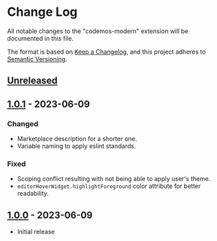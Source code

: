 # Change Log

All notable changes to the "codemos-modern" extension will be documented in this file.

The format is based on [Keep a Changelog](https://keepachangelog.com/en/1.0.0/), and this project adheres to [Semantic Versioning](https://semver.org/spec/v2.0.0.html).

## [Unreleased]

## [1.0.1] - 2023-06-09

### Changed

- Marketplace description for a shorter one.
- Variable naming to apply eslint standards.

### Fixed

- Scoping conflict resulting with not being able to apply user's theme.
- `editorHoverWidget.highlightForeground` color attribute for better readability.

## [1.0.0] - 2023-06-09

- Initial release

[unreleased]: https://github.com/olivierlacan/keep-a-changelog/compare/v1.1.1...HEAD
[1.0.1]: https://github.com/Codemos-Inc/codemos-modern/releases/compare/v1.0.0...v1.0.1
[1.0.0]: https://github.com/Codemos-Inc/codemos-modern/releases/tag/v1.0.0
